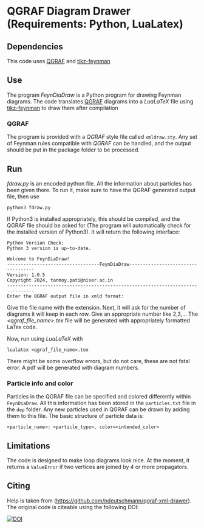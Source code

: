 # QGRAF Diagram Drawer (Requirements: Python, LuaLatex)
## Dependencies
This code uses [QGRAF](http://cfif.ist.utl.pt/~paulo/qgraf.html) and [tikz-feynman](https://github.com/JP-Ellis/tikz-feynman)

## Use

The program *FeynDiaDraw* is a Python program for drawing Feynman diagrams. The code translates [QGRAF](http://cfif.ist.utl.pt/~paulo/qgraf.html) diagrams  into a *LuaLaTeX* file using [tikz-feynman](https://github.com/JP-Ellis/tikz-feynman) to draw them after compilation

### QGRAF
The program is provided with a *QGRAF* style file called `xmldraw.sty`. Any set of Feynman rules compatible with *QGRAF* can be handled, and the output should be put in the package folder to be processed.

## Run
*fdraw.py* is an encoded python file. All the information about particles has been given there. To run it, make sure to have the QGRAF generated output file, then use

```
python3 fdraw.py
```

If Python3 is installed appropriately, this should be compiled, and the QGRAF file should be asked for (The program will automatically check for the installed version of Python3). It will return the following interface:
```
Python Version Check:
Python 3 version is up-to-date.

Welcome to FeynDiaDraw!
----------------------------------FeynDiaDraw-----------------------------------
Version: 1.0.5
Copyright 2024, tanmoy.pati@niser.ac.in
--------------------------------------------------------------------------------
Enter the QGRAF output file in xmld format: 
```

Give the file name with the extension. Next, it will ask for the number of diagrams it will keep in each row. Give an appropriate number like 2,3,... The *<qgraf_file_name>.tex* file will be generated with appropriately formatted LaTex code.


Now, run using *LuaLaTeX* with

```
lualatex <qgraf_file_name>.tex
```

There might be some overflow errors, but do not care, these are not fatal error. A pdf will be generated with diagram numbers.

### Particle info and color
 Particles in the QGRAF file can be specified and colored differently within ```FeynDiaDraw```. All this information has been stored in the ```particles.txt``` file in the ```dep``` folder. Any new particles used in QGRAF can be drawn by adding them to this file. The basic structure of particle data is:
```
<particle_name>: <particle_type>, color=<intended_color>
```
 
## Limitations

The code is designed to make loop diagrams look nice. At the moment, it returns a `ValueError` if two vertices are joined by 4 or more propagators.

## Citing

Help is taken from (https://github.com/ndeutschmann/qgraf-xml-drawer). The original code is citeable using the following DOI:

[![DOI](https://zenodo.org/badge/59492920.svg?maxAge=0)](https://zenodo.org/badge/latestdoi/59492920)
